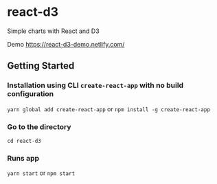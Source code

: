 # react-d3
Simple charts with React and D3 

Demo https://react-d3-demo.netlify.com/
## Getting Started
### Installation using CLI `create-react-app` with no build configuration
`yarn global add create-react-app` or `npm install -g create-react-app`

### Go to the directory
`cd react-d3`

### Runs app
`yarn start` or `npm start`
